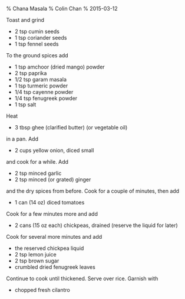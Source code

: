 % Chana Masala
% Colin Chan
% 2015-03-12

Toast and grind

*   2 tsp cumin seeds
*   1 tsp coriander seeds
*   1 tsp fennel seeds

To the ground spices add

*   1 tsp amchoor (dried mango) powder
*   2 tsp paprika
*   1/2 tsp garam masala
*   1 tsp turmeric powder
*   1/4 tsp cayenne powder
*   1/4 tsp fenugreek powder
*   1 tsp salt

Heat

*   3 tbsp ghee (clarified butter) (or vegetable oil)

in a pan. Add

*   2 cups yellow onion, diced small

and cook for a while. Add

*   2 tsp minced garlic
*   2 tsp minced (or grated) ginger

and the dry spices from before. Cook for a couple of minutes, then add

*   1 can (14 oz) diced tomatoes

Cook for a few minutes more and add

*   2 cans (15 oz each) chickpeas, drained (reserve the liquid for later)

Cook for several more minutes and add

*   the reserved chickpea liquid
*   2 tsp lemon juice
*   2 tsp brown sugar
*   crumbled dried fenugreek leaves

Continue to cook until thickened. Serve over rice. Garnish with

*   chopped fresh cilantro
